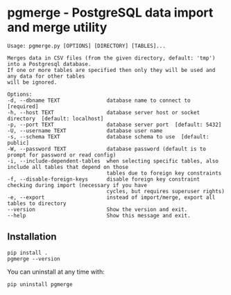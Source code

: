 # pgmerge - PostgreSQL data import and merge utility

    Usage: pgmerge.py [OPTIONS] [DIRECTORY] [TABLES]...

    Merges data in CSV files (from the given directory, default: 'tmp') into a Postgresql database.
    If one or more tables are specified then only they will be used and any data for other tables
    will be ignored.

    Options:
    -d, --dbname TEXT               database name to connect to  [required]
    -h, --host TEXT                 database server host or socket directory  [default: localhost]
    -p, --port TEXT                 database server port  [default: 5432]
    -U, --username TEXT             database user name
    -s, --schema TEXT               database schema to use  [default: public]
    -W, --password TEXT             database password (default is to prompt for password or read config)
    -i, --include-dependent-tables  when selecting specific tables, also include all tables that depend on those
                                    tables due to foreign key constraints
    -f, --disable-foreign-keys      disable foreign key constraint checking during import (necessary if you have
                                    cycles, but requires superuser rights)
    -e, --export                    instead of import/merge, export all tables to directory
    --version                       Show the version and exit.
    --help                          Show this message and exit.

## Installation

    pip install .
    pgmerge --version

You can uninstall at any time with:

    pip uninstall pgmerge








